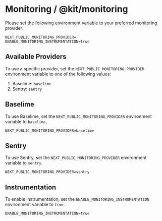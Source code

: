 # Monitoring / @kit/monitoring

Please set the following environment variable to your preferred monitoring provider:

```
NEXT_PUBLIC_MONITORING_PROVIDER=
ENABLE_MONITORING_INSTRUMENTATION=true
```

## Available Providers

To use a specific provider, set the `NEXT_PUBLIC_MONITORING_PROVIDER` environment variable to one of the following values:

1. Baselime: `baselime`
2. Sentry: `sentry`

## Baselime

To use Baselime, set the `NEXT_PUBLIC_MONITORING_PROVIDER` environment variable to `baselime`.

```
NEXT_PUBLIC_MONITORING_PROVIDER=baselime
```

## Sentry

To use Sentry, set the `NEXT_PUBLIC_MONITORING_PROVIDER` environment variable to `sentry`.

```
NEXT_PUBLIC_MONITORING_PROVIDER=sentry
```

## Instrumentation

To enable instrumentation, set the `ENABLE_MONITORING_INSTRUMENTATION` environment variable to `true`.

```
ENABLE_MONITORING_INSTRUMENTATION=true
```
